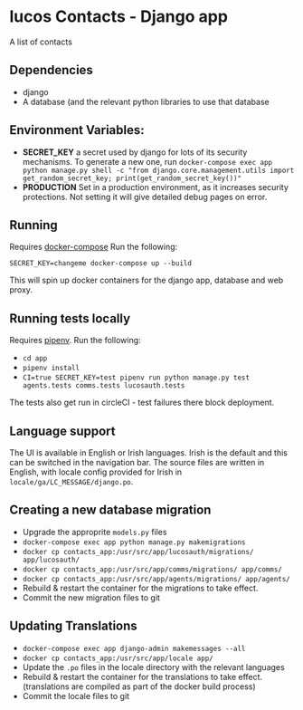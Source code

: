 # lucos Contacts - Django app
A list of contacts

## Dependencies
* django
* A database (and the relevant python libraries to use that database

## Environment Variables:

* **SECRET_KEY** a secret used by django for lots of its security mechanisms.  To generate a new one, run `docker-compose exec app python manage.py shell -c "from django.core.management.utils import get_random_secret_key; print(get_random_secret_key())"`
* **PRODUCTION** Set in a production environment, as it increases security protections.  Not setting it will give detailed debug pages on error.

## Running
Requires [docker-compose](https://docs.docker.com/compose/)
Run the following:

`SECRET_KEY=changeme docker-compose up --build`

This will spin up docker containers for the django app, database and web proxy.

## Running tests locally
Requires [pipenv](https://pipenv.kennethreitz.org/en/latest/).  Run the following:

* `cd app`
* `pipenv install`
* `CI=true SECRET_KEY=test pipenv run python manage.py test agents.tests comms.tests lucosauth.tests`

The tests also get run in circleCI - test failures there block deployment.

## Language support
The UI is available in English or Irish languages.  Irish is the default and this can be switched in the navigation bar.  The source files are written in English, with locale config provided for Irish in `locale/ga/LC_MESSAGE/django.po`.

## Creating a new database migration

* Upgrade the approprite `models.py` files
* `docker-compose exec app python manage.py makemigrations`
* `docker cp contacts_app:/usr/src/app/lucosauth/migrations/ app/lucosauth/`
* `docker cp contacts_app:/usr/src/app/comms/migrations/ app/comms/`
* `docker cp contacts_app:/usr/src/app/agents/migrations/ app/agents/`
* Rebuild & restart the container for the migrations to take effect.
* Commit the new migration files to git

## Updating Translations

* `docker-compose exec app django-admin makemessages --all`
* `docker cp contacts_app:/usr/src/app/locale app/`
* Update the `.po` files in the locale directory with the relevant languages
* Rebuild & restart the container for the translations to take effect.  (translations are compiled as part of the docker build process)
* Commit the locale files to git